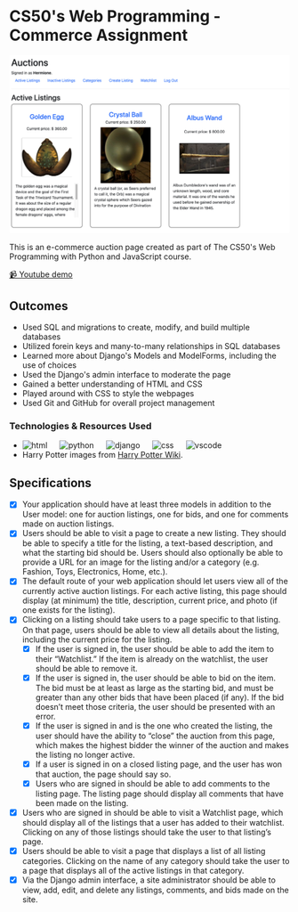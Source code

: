 # CS50's Web Programming - Commerce Assignment

![Image](./img/screenshot.png)

This is an e-commerce auction page created as part of The CS50's Web Programming with Python and JavaScript course.  

[📹 Youtube demo](https://youtu.be/zah2YSZZj_s)

## Outcomes
- Used SQL and migrations to create, modify, and build multiple databases
- Utilized forein keys and many-to-many relationships in SQL databases
- Learned more about Django's Models and ModelForms, including the use of choices
- Used the Django's admin interface to moderate the page
- Gained a better understanding of HTML and CSS
- Played around with CSS to style the webpages
- Used Git and GitHub for overall project management

### Technologies & Resources Used
- <img src="https://cdn.jsdelivr.net/gh/devicons/devicon/icons/html5/html5-original.svg" alt="html" width="30" height="30"/> &emsp; <img src="https://cdn.jsdelivr.net/gh/devicons/devicon/icons/python/python-original.svg" alt = "python" width="30" height="30"/> &emsp; <img src="https://cdn.jsdelivr.net/gh/devicons/devicon/icons/django/django-plain.svg" alt="django" width="30" height="30"/>  &emsp; <img src="https://cdn.jsdelivr.net/gh/devicons/devicon/icons/css3/css3-original.svg" alt="css" width="30" height="30"/> &emsp; <img src="https://cdn.jsdelivr.net/gh/devicons/devicon/icons/vscode/vscode-original.svg" alt="vscode" width="30" height="30"/> 
- Harry Potter images from <a href="https://harrypotter.fandom.com/wiki">Harry Potter Wiki</a>.

## Specifications 
- [x] Your application should have at least three models in addition to the User model: one for auction listings, one for bids, and one for comments made on auction listings.
- [x] Users should be able to visit a page to create a new listing. They should be able to specify a title for the listing, a text-based description, and what the starting bid should be. Users should also optionally be able to provide a URL for an image for the listing and/or a category (e.g. Fashion, Toys, Electronics, Home, etc.).
- [x] The default route of your web application should let users view all of the currently active auction listings. For each active listing, this page should display (at minimum) the title, description, current price, and photo (if one exists for the listing).
- [x] Clicking on a listing should take users to a page specific to that listing. On that page, users should be able to view all details about the listing, including the current price for the listing.
	- [x] If the user is signed in, the user should be able to add the item to their “Watchlist.” If the item is already on the watchlist, the user should be able to remove it.
	- [x] If the user is signed in, the user should be able to bid on the item. The bid must be at least as large as the starting bid, and must be greater than any other bids that have been placed (if any). If the bid doesn’t meet those criteria, the user should be presented with an error.
	- [x] If the user is signed in and is the one who created the listing, the user should have the ability to “close” the auction from this page, which makes the highest bidder the winner of the auction and makes the listing no longer active.
	- [x] If a user is signed in on a closed listing page, and the user has won that auction, the page should say so.
	- [x] Users who are signed in should be able to add comments to the listing page. The listing page should display all comments that have been made on the listing.
- [x] Users who are signed in should be able to visit a Watchlist page, which should display all of the listings that a user has added to their watchlist. Clicking on any of those listings should take the user to that listing’s page.
- [x] Users should be able to visit a page that displays a list of all listing categories. Clicking on the name of any category should take the user to a page that displays all of the active listings in that category.
- [x] Via the Django admin interface, a site administrator should be able to view, add, edit, and delete any listings, comments, and bids made on the site.